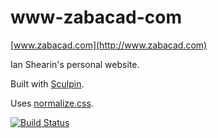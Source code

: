 # www-zabacad-com

[www.zabacad.com](http://www.zabacad.com)

Ian Shearin's personal website.

Built with [Sculpin](https://sculpin.io/).

Uses [normalize.css](https://github.com/necolas/normalize.css).

[![Build Status](https://travis-ci.org/zabacad/www-zabacad-com.svg?branch=master)](https://travis-ci.org/zabacad/www-zabacad-com)
